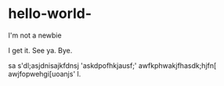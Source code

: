 # hello-world-
I'm not a newbie

I get it. See ya.
Bye.

sa
s'dl;asjdnisajkfdnsj
'askdpofhkjausf;'
awfkphwakjfhasdk;hjfn\[
awjfopwehgi[uoanjs'
l.

